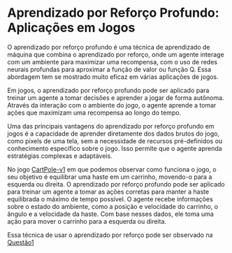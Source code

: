 # Aprendizado por Reforço Profundo: Aplicações em Jogos

  O aprendizado por reforço profundo é uma técnica de aprendizado de máquina que combina o aprendizado por reforço, onde um agente interage com um ambiente para maximizar uma recompensa, com o uso de redes neurais profundas para aproximar a função de valor ou função Q. Essa abordagem tem se mostrado muito eficaz em várias aplicações de jogos.

  Em jogos, o aprendizado por reforço profundo pode ser aplicado para treinar um agente a tomar decisões e aprender a jogar de forma autônoma. Através da interação com o ambiente do jogo, o agente aprende a tomar ações que maximizam uma recompensa ao longo do tempo.

  Uma das principais vantagens do aprendizado por reforço profundo em jogos é a capacidade de aprender diretamente dos dados brutos do jogo, como pixels de uma tela, sem a necessidade de recursos pré-definidos ou conhecimento específico sobre o jogo. Isso permite que o agente aprenda estratégias complexas e adaptáveis.

  No jogo [CartPole-v1](https://github.com/thiagotheiry05/Disciplinas-da-Graduacao/blob/main/INTELIG%C3%8ANCIA%20ARTIFICIAL/Unidade%203/Quest%C3%A3o%201/Quest%C3%A3o1_Jogo.ipynb) em que podemos observar como funciona o jogo, o seu objetivo é equilibrar uma haste em um carrinho, movendo-o para a esquerda ou direita. O aprendizado por reforço profundo pode ser aplicado para treinar um agente a tomar as ações corretas para manter a haste equilibrada o máximo de tempo possível. O agente recebe informações sobre o estado do ambiente, como a posição e velocidade do carrinho, o ângulo e a velocidade da haste. Com base nesses dados, ele toma uma ação para mover o carrinho para a esquerda ou direita. 

  Essa técnica de usar o aprendizado por reforço pode ser observado na [Questão1](https://github.com/thiagotheiry05/Disciplinas-da-Graduacao/blob/main/INTELIG%C3%8ANCIA%20ARTIFICIAL/Unidade%203/Quest%C3%A3o%201/Quest%C3%A3o1_Lista3.ipynb)



